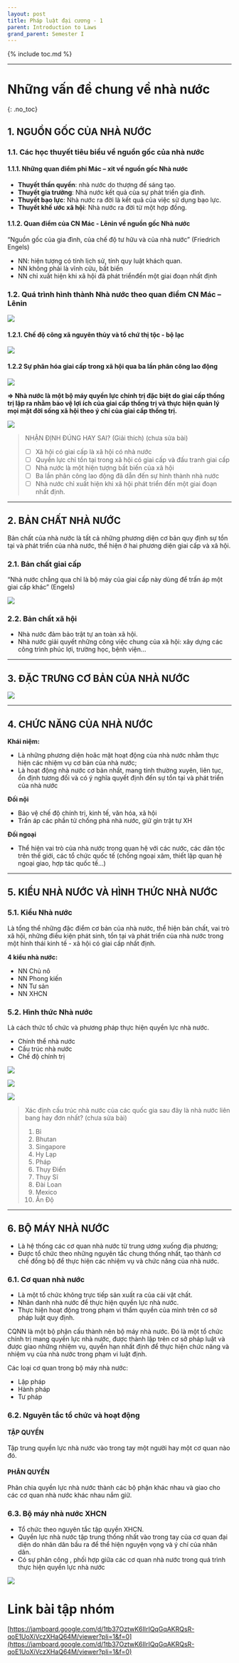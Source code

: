 ```yaml
---
layout: post
title: Pháp luật đại cương - 1
parent: Introduction to Laws
grand_parent: Semester I
---
```


{% include toc.md %}

---

# Những vấn đề chung về nhà nước
{: .no_toc}

## 1. NGUỒN GỐC CỦA NHÀ NƯỚC

### 1.1. Các học thuyết tiêu biểu về nguồn gốc của nhà nước
#### 1.1.1. Những quan điểm phi Mác – xit về nguồn gốc Nhà nước

- **Thuyết thần quyền**: nhà nước do thượng đế sáng tạo. 
- **Thuyết gia trưởng**: Nhà nước kết quả của sự phát triển gia đình.
- **Thuyết bạo lực**: Nhà nước ra đời là kết quả của việc sử dụng bạo lực.
- **Thuyết khế ước xã hội**: Nhà nước ra đời từ một hợp đồng.

#### 1.1.2. Quan điểm của CN Mác - Lênin về nguồn gốc Nhà nước
“Nguồn gốc của gia đình, của chế độ tư hữu và của nhà nước” (Friedrich Engels)

- NN: hiện tượng có tính lịch sử, tính quy luật khách quan.
- NN không phải là vĩnh cửu, bất biến
- NN chỉ xuất hiện khi xã hội đã phát triểnđến một giai đoạn nhất định

### 1.2. Quá trình hình thành Nhà nước theo quan điểm CN Mác – Lênin

![](https://i.ibb.co/VJyjNrT/9JjX1Ac.png)

#### 1.2.1. Chế độ công xã nguyên thủy và tổ chứ thị tộc - bộ lạc

![](https://i.ibb.co/y6tX1Nd/xdoRTzP.png)

#### 1.2.2 Sự phân hóa giai cấp trong xã hội qua ba lần phân công lao động

![](https://i.ibb.co/m58j1Dz/mPLM3Jy.png)

**=> Nhà nước là một bộ máy quyền lực chính trị đặc biệt do giai cấp thống trị lập ra nhằm bảo vệ lợi ích của giai cấp thống trị và thực hiện quản lý mọi mặt đời sống xã hội theo ý chí của giai cấp thống trị.**

![](https://i.ibb.co/ftsh1ch/OIAav66.png)

> NHẬN ĐỊNH ĐÚNG HAY SAI? (Giải thích)
> (chưa sửa bài)
> - [ ] Xã hội có giai cấp là xã hội có nhà nước
> - [ ] Quyền lực chỉ tồn tại trong xã hội có giai cấp và đấu tranh giai cấp
> - [ ] Nhà nước là một hiện tượng bất biến của xã hội
> - [ ] Ba lần phân công lao động đã dẫn đến sự hình thành nhà nước
> - [ ] Nhà nước chỉ xuất hiện khi xã hội phát triển đến một giai đoạn nhất định.

---

## 2. BẢN CHẤT NHÀ NƯỚC

Bản chất của nhà nước là tất cả những phương diện cơ bản quy định sự tồn tại và phát triển của nhà nước, thể hiện ở hai phương diện giai cấp và xã hội.

### 2.1. Bản chất giai cấp

“Nhà nước chẳng qua chỉ là bộ máy của giai cấp này dùng để trấn áp một giai cấp khác” (Engels)

![](https://i.ibb.co/QPnQ47G/cGNfFgb.png)

### 2.2. Bản chất xã hội

- Nhà nước đảm bảo trật tự an toàn xã hội. 
- Nhà nước giải quyết những công việc chung của xã hội: xây dựng các công trình phúc lợi, trường học, bệnh viện…

---

## 3. ĐẶC TRƯNG CƠ BẢN CỦA NHÀ NƯỚC

![](https://i.ibb.co/cJ05bfb/Jt3c8d3.png)

---

## 4. CHỨC NĂNG CỦA NHÀ NƯỚC

**Khái niệm:**

- Là những phương diện hoăc mặt hoạt động của nhà nước nhằm thực hiện các nhiệm vụ cơ bản của nhà nước;
- Là hoạt động nhà nước cơ bản nhất, mang tính thường xuyên, liên tục, ổn định tương đối và có ý nghĩa quyết định đến sự tồn tại và phát triển của nhà nước

**Đối nội**

- Bảo vệ chế độ chính trị, kinh tế, văn hóa, xã hội
- Trấn áp các phần tử chống phá nhà nước, giữ gìn trật tự XH

**Đối ngoại**

- Thể hiện vai trò của nhà nước trong quan hệ với các nước, các dân tộc trên thế giới, các tổ chức quốc tế (chống ngoại xâm, thiết lập quan hệ ngoại giao, hợp tác quốc tế…)

---

## 5. KIỂU NHÀ NƯỚC VÀ HÌNH THỨC NHÀ NƯỚC
### 5.1. Kiểu Nhà nước

Là tổng thể những đặc điểm cơ bản của nhà nước, thể hiện bản chất, vai trò xã hội, những điều kiện phát sinh, tồn tại và phát triển của nhà nước trong một hình thái kinh tế - xã hội có giai cấp nhất định.

**4 kiểu nhà nước:**
* NN Chủ nô
* NN Phong kiến
* NN Tư sản
* NN XHCN

### 5.2. Hình thức Nhà nước

Là cách thức tổ chức và phương pháp thực hiện quyền lực nhà nước.

- Chính thể nhà nước
- Cấu trúc nhà nước
- Chế độ chính trị

![](https://i.ibb.co/FXRmxJ2/82p1LAK.png)

![](https://i.ibb.co/CbWDRtg/5BCe9WO.png)

![](https://i.ibb.co/svWPBkh/Pblpe8n.png)

> Xác định cấu trúc nhà nước của các quốc gia sau đây là nhà nước liên bang hay đơn nhất? (chưa sửa bài)
> 1. Bỉ
> 2. Bhutan
> 3. Singapore
> 4. Hy Lạp
> 5. Pháp
> 6. Thụy Điển
> 7. Thụy Sĩ
> 8. Đài Loan
> 9. Mexico
> 10. Ấn Độ

---

## 6. BỘ MÁY NHÀ NƯỚC

- Là hệ thống các cơ quan nhà nước từ trung ương xuống địa phương;
- Được tổ chức theo những nguyên tắc chung thống nhất, tạo thành cơ chế đồng bộ để thực hiện các nhiệm vụ và chức năng của nhà nước.

### 6.1. Cơ quan nhà nước

- Là một tổ chức không trực tiếp sản xuất ra của cải vật chất.
- Nhân danh nhà nước để thực hiện quyền lực nhà nước.
- Thực hiện hoạt động trong phạm vi thẩm quyền của mình trên cơ sở pháp luật quy định.

CQNN là một bộ phận cấu thành nên bộ máy nhà nước. Đó là một tổ chức chính trị mang quyền lực nhà nước, được thành lập trên cơ sở pháp luật và được giao những nhiệm vụ, quyền hạn nhất định để thực hiện chức năng và nhiệm vụ của nhà nước trong phạm vi luật định.

Các loại cơ quan trong bộ máy nhà nước:

- Lập pháp
- Hành pháp
- Tư pháp

### 6.2. Nguyên tắc tổ chức và hoạt động

#### TẬP QUYỀN

Tập trung quyền lực nhà nước vào trong tay một người hay một cơ quan nào đó.

#### PHÂN QUYỀN

Phân chia quyền lực nhà nước thành các bộ phận khác nhau và giao cho các cơ quan nhà nước khác nhau nắm giữ.

### 6.3. Bộ máy nhà nước XHCN

- Tổ chức theo nguyên tắc tập quyền XHCN.
- Quyền lực nhà nước tập trung thống nhất vào trong tay của cơ quan đại diện do nhân dân bầu ra để thể hiện nguyện vọng và ý chí của nhân dân.
- Có sự phân công , phối hợp giữa các cơ quan nhà nước trong quá trình thực hiện quyền lực nhà nước

![](https://i.ibb.co/Mgph2Bc/vQbLmX6.png)

# Link bài tập nhóm
[https://jamboard.google.com/d/1tb37OztwK6IlrIQqGqAKRQsR-qoE1UoXiVczXHaQ64M/viewer?pli=1&f=0](https://jamboard.google.com/d/1tb37OztwK6IlrIQqGqAKRQsR-qoE1UoXiVczXHaQ64M/viewer?pli=1&f=0)